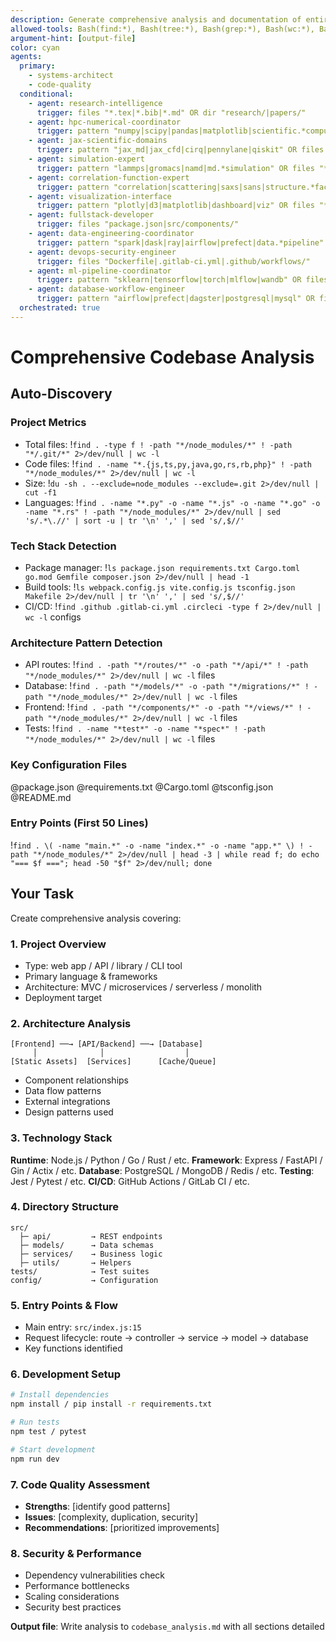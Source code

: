 ```yaml
---
description: Generate comprehensive analysis and documentation of entire codebase
allowed-tools: Bash(find:*), Bash(tree:*), Bash(grep:*), Bash(wc:*), Bash(du:*)
argument-hint: [output-file]
color: cyan
agents:
  primary:
    - systems-architect
    - code-quality
  conditional:
    - agent: research-intelligence
      trigger: files "*.tex|*.bib|*.md" OR dir "research/|papers/"
    - agent: hpc-numerical-coordinator
      trigger: pattern "numpy|scipy|pandas|matplotlib|scientific.*computing" OR files "*.ipynb"
    - agent: jax-scientific-domains
      trigger: pattern "jax_md|jax_cfd|cirq|pennylane|qiskit" OR files "*quantum*|*cfd*|*molecular*"
    - agent: simulation-expert
      trigger: pattern "lammps|gromacs|namd|md.*simulation" OR files "*simulation*|*.lmp|*.gro"
    - agent: correlation-function-expert
      trigger: pattern "correlation|scattering|saxs|sans|structure.*factor" OR files "*correlation*|*scattering*"
    - agent: visualization-interface
      trigger: pattern "plotly|d3|matplotlib|dashboard|viz" OR files "*viz*|*dashboard*|*plot*" OR dir "visualization/|dashboards/"
    - agent: fullstack-developer
      trigger: files "package.json|src/components/"
    - agent: data-engineering-coordinator
      trigger: pattern "spark|dask|ray|airflow|prefect|data.*pipeline" OR dir "data/|pipelines/"
    - agent: devops-security-engineer
      trigger: files "Dockerfile|.gitlab-ci.yml|.github/workflows/"
    - agent: ml-pipeline-coordinator
      trigger: pattern "sklearn|tensorflow|torch|mlflow|wandb" OR files "*.h5|*.pkl|models/"
    - agent: database-workflow-engineer
      trigger: pattern "airflow|prefect|dagster|postgresql|mysql" OR files "*.sql|dags/|workflows/"
  orchestrated: true
---
```


# Comprehensive Codebase Analysis

## Auto-Discovery

### Project Metrics
- Total files: !`find . -type f ! -path "*/node_modules/*" ! -path "*/.git/*" 2>/dev/null | wc -l`
- Code files: !`find . -name "*.{js,ts,py,java,go,rs,rb,php}" ! -path "*/node_modules/*" 2>/dev/null | wc -l`
- Size: !`du -sh . --exclude=node_modules --exclude=.git 2>/dev/null | cut -f1`
- Languages: !`find . -name "*.py" -o -name "*.js" -o -name "*.go" -o -name "*.rs" ! -path "*/node_modules/*" 2>/dev/null | sed 's/.*\.//' | sort -u | tr '\n' ',' | sed 's/,$//'`

### Tech Stack Detection
- Package manager: !`ls package.json requirements.txt Cargo.toml go.mod Gemfile composer.json 2>/dev/null | head -1`
- Build tools: !`ls webpack.config.js vite.config.js tsconfig.json Makefile 2>/dev/null | tr '\n' ',' | sed 's/,$//'`
- CI/CD: !`find .github .gitlab-ci.yml .circleci -type f 2>/dev/null | wc -l` configs

### Architecture Pattern Detection
- API routes: !`find . -path "*/routes/*" -o -path "*/api/*" ! -path "*/node_modules/*" 2>/dev/null | wc -l` files
- Database: !`find . -path "*/models/*" -o -path "*/migrations/*" ! -path "*/node_modules/*" 2>/dev/null | wc -l` files
- Frontend: !`find . -path "*/components/*" -o -path "*/views/*" ! -path "*/node_modules/*" 2>/dev/null | wc -l` files
- Tests: !`find . -name "*test*" -o -name "*spec*" ! -path "*/node_modules/*" 2>/dev/null | wc -l` files

### Key Configuration Files
@package.json
@requirements.txt
@Cargo.toml
@tsconfig.json
@README.md

### Entry Points (First 50 Lines)
!`find . \( -name "main.*" -o -name "index.*" -o -name "app.*" \) ! -path "*/node_modules/*" 2>/dev/null | head -3 | while read f; do echo "=== $f ==="; head -50 "$f" 2>/dev/null; done`

## Your Task

Create comprehensive analysis covering:

### 1. Project Overview
- Type: web app / API / library / CLI tool
- Primary language & frameworks
- Architecture: MVC / microservices / serverless / monolith
- Deployment target

### 2. Architecture Analysis
```
[Frontend] ──→ [API/Backend] ──→ [Database]
     │              │                  │
[Static Assets]  [Services]      [Cache/Queue]
```
- Component relationships
- Data flow patterns
- External integrations
- Design patterns used

### 3. Technology Stack
**Runtime**: Node.js / Python / Go / Rust / etc.
**Framework**: Express / FastAPI / Gin / Actix / etc.
**Database**: PostgreSQL / MongoDB / Redis / etc.
**Testing**: Jest / Pytest / etc.
**CI/CD**: GitHub Actions / GitLab CI / etc.

### 4. Directory Structure
```
src/
  ├─ api/         → REST endpoints
  ├─ models/      → Data schemas
  ├─ services/    → Business logic
  ├─ utils/       → Helpers
tests/            → Test suites
config/           → Configuration
```

### 5. Entry Points & Flow
- Main entry: `src/index.js:15`
- Request lifecycle: route → controller → service → model → database
- Key functions identified

### 6. Development Setup
```bash
# Install dependencies
npm install / pip install -r requirements.txt

# Run tests
npm test / pytest

# Start development
npm run dev
```

### 7. Code Quality Assessment
- **Strengths**: [identify good patterns]
- **Issues**: [complexity, duplication, security]
- **Recommendations**: [prioritized improvements]

### 8. Security & Performance
- Dependency vulnerabilities check
- Performance bottlenecks
- Scaling considerations
- Security best practices

**Output file**: Write analysis to `codebase_analysis.md` with all sections detailed
